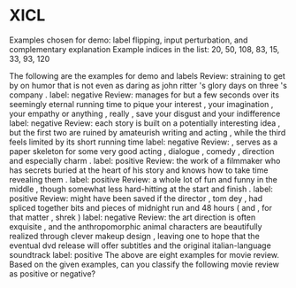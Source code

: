 # XICL

Examples chosen for demo: label flipping, input perturbation, and complementary explanation
Example indices in the list: 20, 50, 108, 83, 15, 33, 93, 120

The following are the examples for demo and labels
Review: straining to get by on humor that is not even as daring as john ritter 's glory days on three 's company . 
label: negative
Review: manages for but a few seconds over its seemingly eternal running time to pique your interest , your imagination , your empathy or anything , really , save your disgust and your indifference 
label: negative
Review: each story is built on a potentially interesting idea , but the first two are ruined by amateurish writing and acting , while the third feels limited by its short running time 
label: negative
Review: , serves as a paper skeleton for some very good acting , dialogue , comedy , direction and especially charm . 
label: positive
Review: the work of a filmmaker who has secrets buried at the heart of his story and knows how to take time revealing them . 
label: positive
Review: a whole lot of fun and funny in the middle , though somewhat less hard-hitting at the start and finish . 
label: positive
Review: might have been saved if the director , tom dey , had spliced together bits and pieces of midnight run and 48 hours ( and , for that matter , shrek ) 
label: negative
Review: the art direction is often exquisite , and the anthropomorphic animal characters are beautifully realized through clever makeup design , leaving one to hope that the eventual dvd release will offer subtitles and the original italian-language soundtrack 
label: positive
The above are eight examples for movie review. Based on the given examples, can you classify the following movie review as positive or negative?

